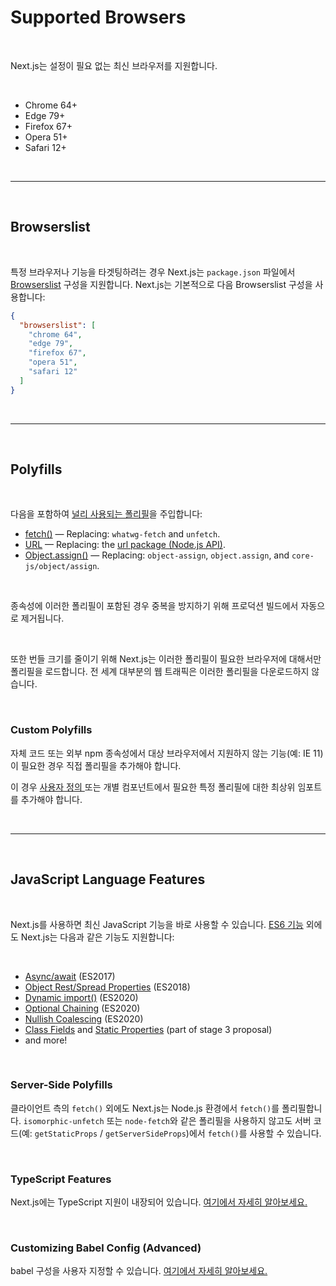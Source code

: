# Supported Browsers

<br>

Next.js는 설정이 필요 없는 최신 브라우저를 지원합니다.

<br>

- Chrome 64+
- Edge 79+
- Firefox 67+
- Opera 51+
- Safari 12+

<br>

---

<br>

## Browserslist

<br>

특정 브라우저나 기능을 타겟팅하려는 경우 Next.js는 `package.json` 파일에서 [Browserslist](https://browsersl.ist/) 구성을 지원합니다. Next.js는 기본적으로 다음 Browserslist 구성을 사용합니다:

```json
{
  "browserslist": [
    "chrome 64",
    "edge 79",
    "firefox 67",
    "opera 51",
    "safari 12"
  ]
}
```

<br>

---

<br>

## Polyfills

<br>

다음을 포함하여 [널리 사용되는 폴리필](https://github.com/vercel/next.js/blob/canary/packages/next-polyfill-nomodule/src/index.js)을 주입합니다:

- [fetch()](https://developer.mozilla.org/en-US/docs/Web/API/Fetch_API) — Replacing: `whatwg-fetch` and `unfetch`.
- [URL](https://developer.mozilla.org/en-US/docs/Web/API/URL) — Replacing: the [url package (Node.js API)](https://nodejs.org/api/url.html).
- [Object.assign()](https://developer.mozilla.org/en-US/docs/Web/JavaScript/Reference/Global_Objects/Object/assign) — Replacing: `object-assign`, `object.assign`, and `core-js/object/assign`.

<br>

종속성에 이러한 폴리필이 포함된 경우 중복을 방지하기 위해 프로덕션 빌드에서 자동으로 제거됩니다.

<br>

또한 번들 크기를 줄이기 위해 Next.js는 이러한 폴리필이 필요한 브라우저에 대해서만 폴리필을 로드합니다. 전 세계 대부분의 웹 트래픽은 이러한 폴리필을 다운로드하지 않습니다.

<br>

### Custom Polyfills

자체 코드 또는 외부 npm 종속성에서 대상 브라우저에서 지원하지 않는 기능(예: IE 11)이 필요한 경우 직접 폴리필을 추가해야 합니다.

이 경우 [사용자 정의 <App>](https://nextjs.org/docs/pages/building-your-application/routing/custom-app) 또는 개별 컴포넌트에서 필요한 특정 폴리필에 대한 최상위 임포트를 추가해야 합니다.

<br>

---

<br>

## JavaScript Language Features

<br>

Next.js를 사용하면 최신 JavaScript 기능을 바로 사용할 수 있습니다. [ES6 기능](https://github.com/lukehoban/es6features) 외에도 Next.js는 다음과 같은 기능도 지원합니다:

<br>

- [Async/await](https://github.com/tc39/proposal-async-await) (ES2017)
- [Object Rest/Spread Properties](https://github.com/tc39/proposal-object-rest-spread) (ES2018)
- [Dynamic import()](https://github.com/tc39/proposal-dynamic-import) (ES2020)
- [Optional Chaining](https://github.com/tc39/proposal-optional-chaining) (ES2020)
- [Nullish Coalescing](https://github.com/tc39/proposal-nullish-coalescing) (ES2020)
- [Class Fields](https://github.com/tc39/proposal-class-fields) and [Static Properties](https://github.com/tc39/proposal-static-class-features) (part of stage 3 proposal)
- and more!

<br>

### Server-Side Polyfills

클라이언트 측의 `fetch()` 외에도 Next.js는 Node.js 환경에서 `fetch()`를 폴리필합니다. `isomorphic-unfetch` 또는 `node-fetch`와 같은 폴리필을 사용하지 않고도 서버 코드(예: `getStaticProps` / `getServerSideProps`)에서 `fetch()`를 사용할 수 있습니다.

<br>

### TypeScript Features

Next.js에는 TypeScript 지원이 내장되어 있습니다. [여기에서 자세히 알아보세요.](https://nextjs.org/docs/pages/building-your-application/configuring/typescript)

<br>

### Customizing Babel Config (Advanced)

babel 구성을 사용자 지정할 수 있습니다. [여기에서 자세히 알아보세요.](https://nextjs.org/docs/pages/building-your-application/configuring/babel)
